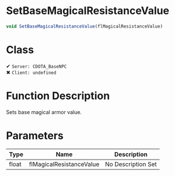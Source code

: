 # SetBaseMagicalResistanceValue
```js	
void SetBaseMagicalResistanceValue(flMagicalResistanceValue)
```
# Class
✔ `Server: CDOTA_BaseNPC`  
✖ `Client: undefined`  

# Function Description
Sets base magical armor value.
# Parameters
Type|Name|Description
--|--|--
float|flMagicalResistanceValue|No Description Set
